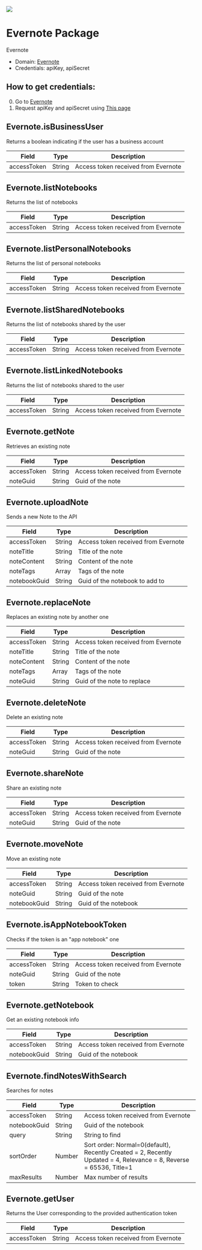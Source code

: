 [![](https://scdn.rapidapi.com/RapidAPI_banner.png)](https://rapidapi.com/package/Evernote/functions?utm_source=RapidAPIGitHub_EvernoteFunctions&utm_medium=button&utm_content=RapidAPI_GitHub)

# Evernote Package
Evernote
* Domain: [Evernote](http://evernote.com)
* Credentials: apiKey, apiSecret

## How to get credentials: 
0. Go to [Evernote](http://evernote.com)
1. Request apiKey and apiSecret using [This page](https://dev.evernote.com/doc/articles/authentication.php) 

## Evernote.isBusinessUser
Returns a boolean indicating if the user has a business account

| Field      | Type  | Description
|------------|-------|----------
| accessToken| String| Access token received from Evernote

## Evernote.listNotebooks
Returns the list of notebooks

| Field      | Type  | Description
|------------|-------|----------
| accessToken| String| Access token received from Evernote

## Evernote.listPersonalNotebooks
Returns the list of personal notebooks

| Field      | Type  | Description
|------------|-------|----------
| accessToken| String| Access token received from Evernote

## Evernote.listSharedNotebooks
Returns the list of notebooks shared by the user

| Field      | Type  | Description
|------------|-------|----------
| accessToken| String| Access token received from Evernote

## Evernote.listLinkedNotebooks
Returns the list of notebooks shared to the user

| Field      | Type  | Description
|------------|-------|----------
| accessToken| String| Access token received from Evernote

## Evernote.getNote
Retrieves an existing note

| Field      | Type  | Description
|------------|-------|----------
| accessToken| String| Access token received from Evernote
| noteGuid   | String| Guid of the note

## Evernote.uploadNote
Sends a new Note to the API

| Field       | Type  | Description
|-------------|-------|----------
| accessToken | String| Access token received from Evernote
| noteTitle   | String| Title of the note
| noteContent | String| Content of the note
| noteTags    | Array | Tags of the note
| notebookGuid| String| Guid of the notebook to add to

## Evernote.replaceNote
Replaces an existing note by another one

| Field      | Type  | Description
|------------|-------|----------
| accessToken| String| Access token received from Evernote
| noteTitle  | String| Title of the note
| noteContent| String| Content of the note
| noteTags   | Array | Tags of the note
| noteGuid   | String| Guid of the note to replace

## Evernote.deleteNote
Delete an existing note

| Field      | Type  | Description
|------------|-------|----------
| accessToken| String| Access token received from Evernote
| noteGuid   | String| Guid of the note

## Evernote.shareNote
Share an existing note

| Field      | Type  | Description
|------------|-------|----------
| accessToken| String| Access token received from Evernote
| noteGuid   | String| Guid of the note

## Evernote.moveNote
Move an existing note

| Field       | Type  | Description
|-------------|-------|----------
| accessToken | String| Access token received from Evernote
| noteGuid    | String| Guid of the note
| notebookGuid| String| Guid of the notebook

## Evernote.isAppNotebookToken
Checks if the token is an "app notebook" one

| Field      | Type  | Description
|------------|-------|----------
| accessToken| String| Access token received from Evernote
| noteGuid   | String| Guid of the note
| token      | String| Token to check

## Evernote.getNotebook
Get an existing notebook info

| Field       | Type  | Description
|-------------|-------|----------
| accessToken | String| Access token received from Evernote
| notebookGuid| String| Guid of the notebook

## Evernote.findNotesWithSearch
Searches for notes

| Field       | Type  | Description
|-------------|-------|----------
| accessToken | String| Access token received from Evernote
| notebookGuid| String| Guid of the notebook
| query       | String| String to find
| sortOrder   | Number| Sort order: Normal=0(default), Recently Created = 2, Recently Updated = 4, Relevance = 8, Reverse = 65536, Title=1
| maxResults  | Number| Max number of results

## Evernote.getUser
Returns the User corresponding to the provided authentication token

| Field      | Type  | Description
|------------|-------|----------
| accessToken| String| Access token received from Evernote

